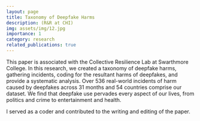 ```yaml
---
layout: page
title: Taxonomy of Deepfake Harms
description: (R&R at CHI)
img: assets/img/12.jpg
importance: 1
category: research
related_publications: true
---
```


This paper is associated with the Collective Resilience Lab at Swarthmore College. In this research, we created a taxonomy of deepfake harms, gathering incidents, coding for the resultant harms of deepfakes, and provide a systematic analysis. Over 536
real-world incidents of harm caused by deepfakes across 31 months and 54 countries comprise our dataset. We find that deepfake use pervades every aspect of our lives, from politics and crime to entertainment and health.

I served as a coder and contributed to the writing and editing of the paper.
